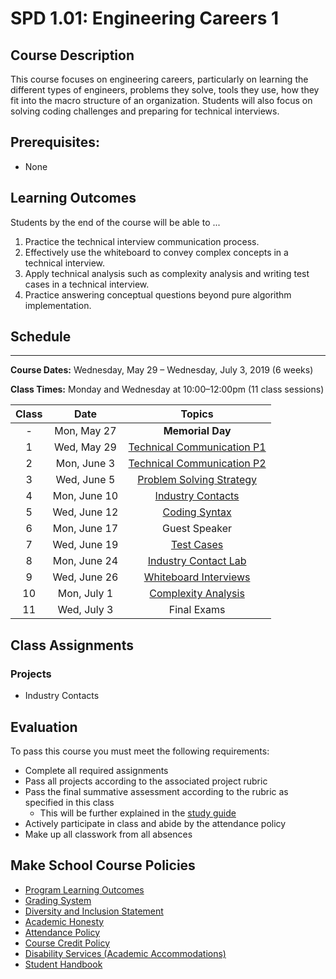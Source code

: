 # SPD 1.01: Engineering Careers 1

## Course Description

This course focuses on engineering careers, particularly on learning the different types of engineers, problems they solve, tools they use, how they fit into the macro structure of an organization. Students will also focus on solving coding challenges and preparing for technical interviews.

## Prerequisites:  

- None

## Learning Outcomes

Students by the end of the course will be able to ...

1. Practice the technical interview communication process.
1. Effectively use the whiteboard to convey complex concepts in a technical interview.
1. Apply technical analysis such as complexity analysis and writing test cases in a technical interview.
1. Practice answering conceptual questions beyond pure algorithm implementation.

## Schedule

---
**Course Dates:** Wednesday, May 29 – Wednesday, July 3, 2019 (6 weeks)

**Class Times:** Monday and Wednesday at 10:00–12:00pm (11 class sessions)

| Class |          Date          |                 Topics                  |
|:-----:|:----------------------:|:---------------------------------------:|
|  - |  Mon, May 27                         | **Memorial Day** |
|  1 |  Wed, May 29                      | [Technical Communication P1] |
|  2 |  Mon, June 3                         | [Technical Communication P2] |
|  3 |  Wed, June 5                     | [Problem Solving Strategy] |
|  4 |  Mon, June 10                        | [Industry Contacts] |
|  5 |  Wed, June 12                     | [Coding Syntax] |
|  6 |  Mon, June 17                        | Guest Speaker |
|  7 |  Wed, June 19                     | [Test Cases] |
|  8 |  Mon, June 24                        | [Industry Contact Lab] |
| 9 |  Wed, June 26                        | [Whiteboard Interviews] |
| 10 |  Mon, July 1                           | [Complexity Analysis] |  
| 11 |  Wed, July 3                        | Final Exams |


[Technical Communication P1]: Lessons/Lesson1.md
[Technical Communication P2]: Lessons/Lesson2.md
[Problem Solving Strategy]: Lessons/Lesson3.md
[Industry Contacts]: Lessons/Lesson4.md
[Coding Syntax]: Lessons/Lesson5.md
[Lesson 6]: Lessons/Lesson6.md
[Test Cases]: Lessons/Lesson7.md
[Industry Contact Lab]: Lessons/Lesson8.md
[Whiteboard Interviews]: Lessons/Lesson9.md
[Complexity Analysis]: Lessons/Lesson10.md
[Lesson 11]: Lessons/Lesson11.md
[Lesson 12]: Lessons/Lesson12.md
[Lesson 13]: Lessons/Lesson13.md

## Class Assignments

### Projects

- Industry Contacts

## Evaluation
To pass this course you must meet the following requirements:

- Complete all required assignments
- Pass all projects according to the associated project rubric
- Pass the final summative assessment according to the rubric as specified in this class
    - This will be further explained in the [study guide](ADD_STUDY_GUIDE_LNK)
- Actively participate in class and abide by the attendance policy
- Make up all classwork from all absences

## Make School Course Policies

- [Program Learning Outcomes](https://make.sc/program-learning-outcomes)
- [Grading System](https://make.sc/grading-system)
- [Diversity and Inclusion Statement](https://make.sc/diversity-and-inclusion-statement)
- [Academic Honesty](https://make.sc/academic-honesty-policy)
- [Attendance Policy](https://make.sc/attendance-policy)
- [Course Credit Policy](https://make.sc/course-credit-policy)
- [Disability Services (Academic Accommodations)](https://make.sc/disability-services)
- [Student Handbook](https://make.sc/student-handbook)

